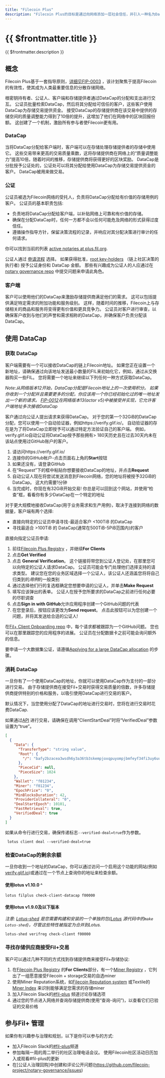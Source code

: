 ```yaml
---
title: "Filecoin Plus"
description: "Filecoin Plus的目标是通过向网络添加一层社会信任，并引入一种名为DataCap的新资源，实现Filecoin网络的需求侧，并最大化Filecoin上的有用存储量。 希望在网络上使用板载存储的客户可以向社区选择的公证处申请接收DataCap，这可以用来激励存储供应商接受存储交易。"
---
```


# {{ $frontmatter.title }}

{{ $frontmatter.description }}

## 概念

Filecoin Plus基于一套指导原则，[详细见FIP-0003](https://github.com/filecoin-project/FIPs/blob/master/FIPS/fip-0003.md) ，该计划聚焦于提高Filecoin的有效性，使其成为人类最重要信息的分散存储网络。  

根密钥持有者、公证人、客户端和存储提供者通过DataCap的分配和支出进行交互。 公证员批量检索DataCap，然后将其分配给可信任的客户，这些客户使用DataCap为存储交易提供资金。 接受DataCap的存储提供商在该交易中提供的存储空间的质量调整能力得到了10倍的提升，这增加了他们在网络中的区块回报份额。 这创建了一个机制，激励所有参与者使Filecoin更有用。

### DataCap

当将DataCap分配给客户端时，客户端可以在存储处理存储提供者的存储中使用它。 这些交易带来更高的交易质量乘数，这将存储提供商在网络上的“质量调整能力”提高10倍，随着时间的推移，存储提供商将获得更好的区块奖励。 DataCap是分批授予公证处的，公证处可以将其分配给使用DataCap为存储交易提供资金的客户。 DataCap被用来做交易。

### 公证

公证员被选为Filecoin网络的受托人，负责将DataCap分配给有价值的存储用例的客户。 公证员的基本职责包括:

- 负责地将DataCap分配给客户端，以补贴网络上可靠和有价值的存储。
- 确保在分配DataCap时，任何一方都不会以任何可能危及网络的形式获得过度信任。
- 遵循操作指导方针，保留决策流程的记录，并响应对其分配决策进行审计的任何请求。

你可以找到当前的列表 [active notaries at plus.fil.org](https://plus.fil.org).

公证人通过 [申请流程](https://github.com/filecoin-project/notary-governance/tree/main/notaries#application--selection-process) 选择。 如果获得批准，[root key-holders](https://github.com/filecoin-project/notary-governance/tree/main/root-key-holders#overview) （链上社区决策的执行者) 授予公证身份和 DataCap 金额。 那些有兴趣成为公证人的人应通过在 [notary governance repo](https://github.com/filecoin-project/notary-governance/) 中提交问题来申请此角色。
### 客户端

客户可以使用他们的DataCap来激励存储提供商满足他们的需求。 这可以包括提供满足特定需求的附加功能和服务级别。 这样，随着时间的推移，Filecoin上与存储相关的商品和服务将变得更有价值和更具竞争力。 公证员对客户进行审查，以确保客户收到与他们的声誉和需求相称的DataCap，并确保客户负责分配该DataCap。

## 使用 DataCap

### 获取 DataCap

客户端需要有一个可以接收DataCap的链上Filecoin地址。 如果您正在设置一个新地址，请确保通过向该地址发送最小数量的FIL来初始化它，例如，通过从交换器购买一些FIL。 您将需要一个地址来继续以下列任何一种方式获取DataCap。  

_Note:从网络版本12开始，DataCap分配是Filecoin地址上的一次使用积分。 如果你收到一个分配并且需要更多的分配，你应该用一个你已经初始化过的唯一地址发出一个新的请求。 [FIP-0012](https://github.com/filecoin-project/FIPs/blob/master/FIPS/fip-0012.md)在网络版本13(actor v5)中被接受并实现，它允许客户端地址多次接收DataCap_

客户通过向公证人提出请求来获得DataCap。 对于您的第一个32GiB的DataCap分配，您可以使用一个自动验证器，例如https://verify.glif.io/。 自动验证器的存在是为了将DataCap立即授予可以通过特定方法验证自己的客户端。 例如，verify.glif.io自动公证将DataCap授予那些拥有> 180天历史且在过去30天内未在该站点使用过GitHub账户的客户。

1. 请访问https://verify.glif.io/
2. 连接你的GitHub帐户-点击页面右上角的**Start**按钮
3. 如果还没有，请登录GitHub
4. 在“Request”下的框中粘贴你想要接收DataCap的地址，并点击**Request**
5. 自动公证人现在将尝试发送消息到Filecoin网络，您的地址将被授予32GiB的DataCap。 这大约需要1分钟
6. 当完成时，你现在有32GiB开始交易! 你总是可以回到这个网站，并使用“检查”框，看看你有多少DataCap在一个特定的地址  

对于更大规模地接收DataCap(用于业务需求和生产用例)，取决于连接到网络的数据量，客户端有两个选择:

- 直接向特定的公证员申请寻找-最适合客户 <100TiB 的DataCap
- 寻找最适合 >100TiB 的 DataCap(通常在500TiB-5PiB范围内)的客户


直接向指定公证员申请:
1. 前往[Filecoin Plus Registry](https://plus.fil.org/) ，并继续**For Clients**
2. 点击**Get Verified**
3. 点击 **General Verification**。 这个链接将带您到公证人登记处，在那里您可以向特定的公证人请求DataCap。 公证员可能会专门处理他们选择支持的请求类型。 建议您在您的业务区域选择一个公证人，该公证人还涵盖您将将自己归类到的*用例*的一般类别
4. 通过选择他们行的复选框确定您想要申请的公证人，并单击**Make Request**
5. 填写应该弹出的表单。 公证人在授予您所要求的DataCap之前进行任何必要的尽职调查
6. 点击**Sign in with GitHub**允许应用程序创建一个GitHub问题的代表
7. 在您登录后，按钮应该更改为**Send request**。 点击此按钮可以为您创建一个问题，并将其发送给合适的公证人!

在[Fil+ Client Onboarding repo](https://github.com/filecoin-project/filecoin-plus-client-onboarding) 中，每个请求都被跟踪为一个GitHub问题。 您也可以在那里跟踪您的应用程序的进展。 公证员在分配数据卡之前可能会询问额外的信息。  

要申请一个大数据集公证，请遵循[Applying for a large DataCap allocation](https://github.com/filecoin-project/filecoin-plus-large-datasets#applying-for-a-large-datacap-allocation) 的步骤。

### 消耗 DataCap

一旦你有了一个使用DataCap的地址，你就可以使用DataCap作为支付的一部分进行交易。 由于存储提供商在接受Fil+交易时获得交易质量的倍数，许多存储提供商提供特别的价格和服务，以吸引使用DataCap进行交易的客户。  

默认情况下，当您使用分配了DataCap的地址进行交易时，您将在进行交易时花费DataCap.

如果通过[API](https://github.com/filecoin-project/lotus/blob/master/documentation/en/api-v0-methods.md#ClientStartDeal) 进行交易，请确保在调用“ClientStartDeal”时将“VerifiedDeal”参数设置为“true”。

```json
[
  {
    "Data": {
      "TransferType": "string value",
      "Root": {
        "/": "bafy2bzacea3wsdh6y3a36tb3skempjoxqpuyompjbmfeyf34fi3uy6uue42v4"
      },
      "PieceCid": null,
      "PieceSize": 1024
    },
    "Wallet": "f01234",
    "Miner": "f01234",
    "EpochPrice": "0",
    "MinBlocksDuration": 42,
    "ProviderCollateral": "0",
    "DealStartEpoch": 10101,
    "FastRetrieval": true,
    "VerifiedDeal": true
  }
]
```

如果从命令行进行交易，确保传递标志`--verified-deal=true`作为参数。

```shell
 lotus client deal --verified-deal=true
```

### 检查DataCap的剩余余额

一旦你收到一个地址的DataCap，你可以通过访问一个启用这个功能的网站(例如[verify.glif.io](https://verify.glif.io/))或通过在一个节点上查询你的地址来检查余额。

#### 使用lotus v1.10.0 ^

```
lotus filplus check-client-datacap f00000
```

#### 使用lotus v1.9.0及以下版本
_注意: [Lotus-shed](https://github.com/filecoin-project/lotus/tree/master/cmd/lotus-shed) 是您需要构建和安装的一个单独的包([Lotus](https://github.com/filecoin-project/lotus) 源代码中的`make Lotus-shed`)，尽管这些特性被指定为合并到Lotus._

```
lotus-shed verifreg check-client f00000
```

### 寻找存储供应商接受Fil+交易

客户可以通过几种不同的方式找到存储提供商来接受Fil+存储协议:
1.  在[Filecoin Plus Registry](https://plus.fil.org/) 的**For Clients**部分，有一个[Miner Registry](https://plus.fil.org/miners) ，它列出了一组愿意接受Filecoin + storage交易的自选miner
1.  使用Miner Reputation系统，如[Filecoin Reputation system](http://filrep.io/) 或Textile的 [Miner Index](https://docs.textile.io/filecoin/miner-index/) 来识别能够满足您需求的存储miner
1.  加入Filecoin Slack的[#fil-plus](https://filecoinproject.slack.com/archives/C01DLAPKDGX) 频道讨论存储选项
1.  通过您的节点进入网络并查询存储提供商(使用“查询-询问”)，以查看它们已验证的交易价格

## 参与Fil+ 管理

如果你有兴趣参与治理和规划，以下是你可以参与的方式:

- 加入Filecoin Slack的[#fil-plus](https://filecoinproject.slack.com/archives/C01DLAPKDGX)频道  
- 参加每隔一周的周二举行的社区治理电话会议。 使用Filecoin社区活动日历加入或观看#fil-plus的更新  
- 在[公证人治理回购]中创建和评论公开问题(https://github.com/filecoin-project/notary-governance/issues)  